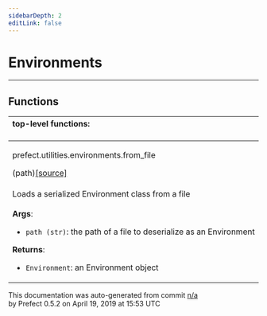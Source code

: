 ```yaml
---
sidebarDepth: 2
editLink: false
---
```

# Environments
---

## Functions
|top-level functions: &nbsp;&nbsp;&nbsp;&nbsp;&nbsp;&nbsp;&nbsp;&nbsp;&nbsp;&nbsp;&nbsp;&nbsp;&nbsp;&nbsp;&nbsp;&nbsp;&nbsp;&nbsp;&nbsp;&nbsp;&nbsp;&nbsp;&nbsp;&nbsp;&nbsp;&nbsp;&nbsp;&nbsp;&nbsp;&nbsp;&nbsp;&nbsp;&nbsp;&nbsp;&nbsp;&nbsp;&nbsp;&nbsp;&nbsp;&nbsp;&nbsp;&nbsp;&nbsp;&nbsp;&nbsp;&nbsp;&nbsp;&nbsp;&nbsp;&nbsp;&nbsp;&nbsp;&nbsp;&nbsp;&nbsp;&nbsp;&nbsp;&nbsp;&nbsp;&nbsp;&nbsp;&nbsp;&nbsp;&nbsp;&nbsp;&nbsp;&nbsp;&nbsp;&nbsp;&nbsp;&nbsp;&nbsp;&nbsp;&nbsp;&nbsp;&nbsp;&nbsp;&nbsp;&nbsp;&nbsp;&nbsp;&nbsp;&nbsp;&nbsp;&nbsp;&nbsp;&nbsp;&nbsp;&nbsp;&nbsp;&nbsp;&nbsp;&nbsp;&nbsp;&nbsp;&nbsp;&nbsp;&nbsp;&nbsp;&nbsp;&nbsp;&nbsp;&nbsp;&nbsp;&nbsp;&nbsp;&nbsp;&nbsp;&nbsp;&nbsp;&nbsp;&nbsp;&nbsp;&nbsp;&nbsp;&nbsp;&nbsp;&nbsp;&nbsp;&nbsp;&nbsp;&nbsp;&nbsp;&nbsp;&nbsp;&nbsp;&nbsp;&nbsp;&nbsp;&nbsp;&nbsp;&nbsp;&nbsp;&nbsp;&nbsp;&nbsp;&nbsp;&nbsp;&nbsp;&nbsp;&nbsp;&nbsp;&nbsp;&nbsp;&nbsp;&nbsp;&nbsp;&nbsp;&nbsp;&nbsp;|
|:----|
 | <div class='method-sig' id='prefect-utilities-environments-from-file'><p class="prefect-class">prefect.utilities.environments.from_file</p>(path)<span class="source"><a href="https://github.com/PrefectHQ/prefect/blob/master/src/prefect/utilities/environments.py#L7">[source]</a></span></div>
<p class="methods">Loads a serialized Environment class from a file<br><br>**Args**:     <ul class="args"><li class="args">`path (str)`: the path of a file to deserialize as an Environment</li></ul>**Returns**:     <ul class="args"><li class="args">`Environment`: an Environment object</li></ul></p>|

<p class="auto-gen">This documentation was auto-generated from commit <a href='https://github.com/PrefectHQ/prefect/commit/n/a'>n/a</a> </br>by Prefect 0.5.2 on April 19, 2019 at 15:53 UTC</p>